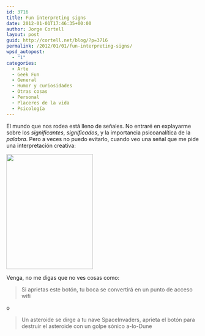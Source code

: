 ```yaml
---
id: 3716
title: Fun interpreting signs
date: 2012-01-01T17:46:35+00:00
author: Jorge Cortell
layout: post
guid: http://cortell.net/blog/?p=3716
permalink: /2012/01/01/fun-interpreting-signs/
wpsd_autopost:
  - "1"
categories:
  - Arte
  - Geek Fun
  - General
  - Humor y curiosidades
  - Otras cosas
  - Personal
  - Placeres de la vida
  - Psicología
---
```

El mundo que nos rodea está lleno de señales. No entraré en explayarme sobre los _significantes_, _significados_, y la importancia psicoanalítica de la _palabra_. Pero a veces no puedo evitarlo, cuando veo una señal que me pide una interpretación creativa:

<img class="aligncenter" title="sign" src="https://lh5.googleusercontent.com/-k13TaZts8Oo/Tvub5XYsAiI/AAAAAAAAADA/nELLLfBOJPo/h301/20111228_171722.jpg" alt="" width="226" height="301" />

Venga, no me digas que no ves cosas como:

> Si aprietas este botón, tu boca se convertirá en un punto de acceso wifi

o

> Un asteroide se dirge a tu nave SpaceInvaders, aprieta el botón para destruir el asteroide con un golpe sónico a-lo-Dune